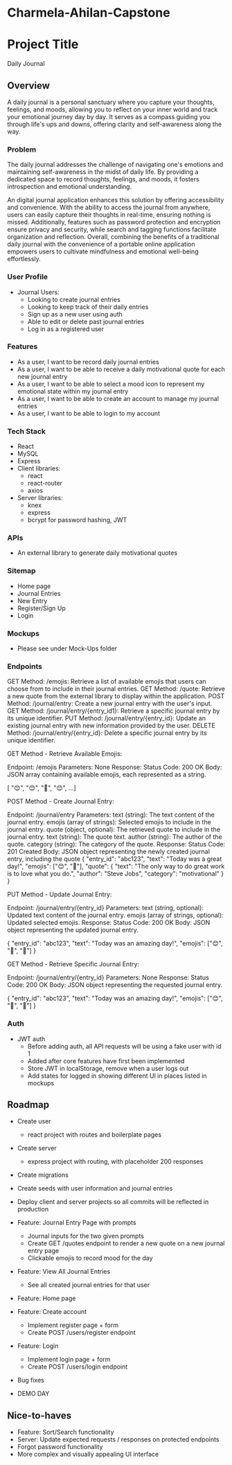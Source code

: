 # Charmela-Ahilan-Capstone

# Project Title

Daily Journal

## Overview

A daily journal is a personal sanctuary where you capture your thoughts, feelings, and moods, allowing you to reflect on your inner world and track your emotional journey day by day. It serves as a compass guiding you through life's ups and downs, offering clarity and self-awareness along the way.

### Problem

The daily journal addresses the challenge of navigating one's emotions and maintaining self-awareness in the midst of daily life. By providing a dedicated space to record thoughts, feelings, and moods, it fosters introspection and emotional understanding.

An digital journal application enhances this solution by offering accessibility and convenience. With the ability to access the journal from anywhere, users can easily capture their thoughts in real-time, ensuring nothing is missed. Additionally, features such as password protection and encryption ensure privacy and security, while search and tagging functions facilitate organization and reflection. Overall, combining the benefits of a traditional daily journal with the convenience of a portable online application empowers users to cultivate mindfulness and emotional well-being effortlessly.

### User Profile

- Journal Users:
  - Looking to create journal entries
  - Looking to keep track of their daily entries
  - Sign up as a new user using auth
  - Able to edit or delete past journal entries
  - Log in as a registered user

### Features

- As a user, I want to be record daily journal entries
- As a user, I want to be able to receive a daily motivational quote for each new journal entry
- As a user, I want to be able to select a mood icon to represent my emotional state within my journal entry
- As a user, I want to be able to create an account to manage my journal entries
- As a user, I want to be able to login to my account

### Tech Stack

- React
- MySQL
- Express
- Client libraries:
  - react
  - react-router
  - axios
- Server libraries:
  - knex
  - express
  - bcrypt for password hashing, JWT

### APIs

- An external library to generate daily motivational quotes

### Sitemap

- Home page
- Journal Entries
- New Entry
- Register/Sign Up
- Login

### Mockups

- Please see under Mock-Ups folder

### Endpoints

GET Method:
/emojis: Retrieve a list of available emojis that users can choose from to include in their journal entries.
GET Method:
/quote: Retrieve a new quote from the external library to display within the application.
POST Method:
/journal/entry: Create a new journal entry with the user's input.
GET Method:
/journal/entry/{entry_id1}: Retrieve a specific journal entry by its unique identifier.
PUT Method:
/journal/entry/{entry_id}: Update an existing journal entry with new information provided by the user.
DELETE Method:
/journal/entry/{entry_id}: Delete a specific journal entry by its unique identifier.

GET Method - Retrieve Available Emojis:

Endpoint: /emojis
Parameters: None
Response:
Status Code: 200 OK
Body: JSON array containing available emojis, each represented as a string.

[ "😊", "😊", "💖", "😊", ...]

POST Method - Create Journal Entry:

Endpoint: /journal/entry
Parameters:
text (string): The text content of the journal entry.
emojis (array of strings): Selected emojis to include in the journal entry.
quote (object, optional): The retrieved quote to include in the journal entry.
text (string): The quote text.
author (string): The author of the quote.
category (string): The category of the quote.
Response:
Status Code: 201 Created
Body: JSON object representing the newly created journal entry, including the quote
{
"entry_id": "abc123",
"text": "Today was a great day!",
"emojis": ["😊", "🌟"],
"quote": {
"text": "The only way to do great work is to love what you do.",
"author": "Steve Jobs",
"category": "motivational"
}
}

PUT Method - Update Journal Entry:

Endpoint: /journal/entry/{entry_id}
Parameters:
text (string, optional): Updated text content of the journal entry.
emojis (array of strings, optional): Updated selected emojis.
Response:
Status Code: 200 OK
Body: JSON object representing the updated journal entry.

{
"entry_id": "abc123",
"text": "Today was an amazing day!",
"emojis": ["😊", "🌟", "💖"]
}

GET Method - Retrieve Specific Journal Entry:

Endpoint: /journal/entry/{entry_id}
Parameters: None
Response:
Status Code: 200 OK
Body: JSON object representing the requested journal entry.

{
"entry_id": "abc123",
"text": "Today was an amazing day!",
"emojis": ["😊", "🌟", "💖"]
}

### Auth

- JWT auth
  - Before adding auth, all API requests will be using a fake user with id 1
  - Added after core features have first been implemented
  - Store JWT in localStorage, remove when a user logs out
  - Add states for logged in showing different UI in places listed in mockups

## Roadmap

- Create user

  - react project with routes and boilerplate pages

- Create server

  - express project with routing, with placeholder 200 responses

- Create migrations

- Create seeds with user information and journal entries

- Deploy client and server projects so all commits will be reflected in production

- Feature: Journal Entry Page with prompts

  - Journal inputs for the two given prompts
  - Create GET /quotes endpoint to render a new quote on a new journal entry page
  - Clickable emojis to record mood for the day

- Feature: View All Journal Entries

  - See all created journal entries for that user

- Feature: Home page

- Feature: Create account

  - Implement register page + form
  - Create POST /users/register endpoint

- Feature: Login

  - Implement login page + form
  - Create POST /users/login endpoint

- Bug fixes

- DEMO DAY

## Nice-to-haves

- Feature: Sort/Search functionality
- Server: Update expected requests / responses on protected endpoints
- Forgot password functionality
- More complex and visually appealing UI interface
